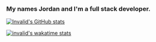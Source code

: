 ### My names Jordan and I'm a full stack developer.

[![Invalid's GitHub stats](https://github-readme-stats.vercel.app/api?username=invalidcpp&show_icons=true&theme=dracula)](https://github.com/anuraghazra/github-readme-stats)

[![invalid's wakatime stats](https://github-readme-stats.vercel.app/api/wakatime?username=invalidcpp&theme=dracula&v=2)](https://github.com/anuraghazra/github-readme-stats)


